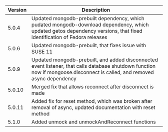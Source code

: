 Version | Description
--------|------------
5.0.4   | Updated mongodb-prebuilt dependency, which pudated mongodb-download dependency, which updated getos dependency versions, that fixed identification of Fedora releases
5.0.6   | Updated mongodb-prebuilt, that fixes issue with SUSE 11
5.0.9   | Updated mongodb-prebuilt, and added disconnected event listener, that calls database shutdown function now if mongoose.disconnect is called, and removed async dependency
5.0.10  | Merged fix that allows reconnect after disconnect is made
5.0.11	| Added fix for reset method, which was broken after removal of async, updated documentation with reset method
5.1.0	| Added unmock and unmockAndReconnect functions
